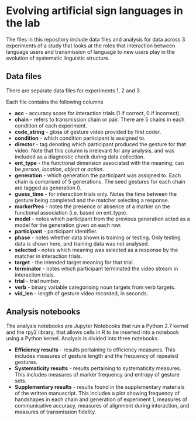 # Evolving artificial sign languages in the lab

The files in this repository include data files and analysis for data across 3 experiments of a study that looks at the roles that interaction between language users and transmission of language to new users play in the evolution of systematic linguistic structure.

## Data files

There are separate data files for experiments 1, 2 and 3.

Each file contains the following columns

* **acc** - accuracy score for interaction trials (1 if correct, 0 if incorrect).
* **chain** - refers to transmission chain or pair. There are 5 chains in each condition of each experiment.
* **code_string** - gloss of gesture video provided by first coder.
* **condition** - which condition participant is assigned to.
* **director** - tag denoting which participant produced the gesture for that video. Note that this column is irrelevant for any analysis, and was included as a diagnostic check during data collection.
* **ent_type** - the functional dimension associated with the meaning; can be *person*, *location*, *object* or *action*.
* **generation** - which generation the participant was assigned to. Each chain is comprised of 5 generations. The seed gestures for each chain are tagged as generation 0.
* **guess_time** - for interaction trials only. Notes the time between the gesture being completed and the matcher selecting a response.
* **markerPres** - notes the presence or absence of a marker on the functional association (i.e. based on ent_type).
* **model** - notes which participant from the previous generation acted as a model for the generation given on each row.
* **participant** - participant identifier.
* **phase** - notes whether data shown is training or testing. Only testing data is shown here, and training data was not analysed.
* **selected** - notes which meaning was selected as a response by the matcher in interaction trials.
* **target** - the intended target meaning for that trial.
* **terminator** - notes which participant terminated the video stream in interaciton trials.
* **trial** - trial number.
* **verb** - binary variable categorising noun targets from verb targets.
* **vid_len** - length of gesture video recorded, in seconds.



## Analysis notebooks

The analysis notebooks are Jupyter Notebooks that run a Python 2.7 kernel and the rpy2 library, that allows cells in R to be inserted into a notebook using a Python kernel. Analysis is divided into three notebooks. 

* **Efficiency results** - results pertaining to efficiency measures. This includes measures of gesture length and the frequency of repeated gestures.
* **Systematicity results** - results pertaining to systematicity measures. This includes measures of marker frequency and entropy of gesture sets.
* **Supplementary results** - results found in the supplementary materials of the written manuscript. This includes a plot showing frequency of handshapes in each chain and generation of experiment 1, measures of communicative accuracy, measures of alignment during interaction, and measures of transmission fidelity.
